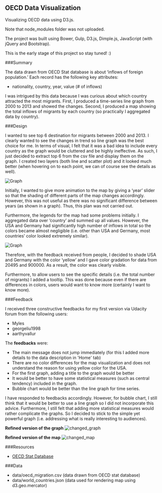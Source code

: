 ## OECD Data Visualization
Visualizing OECD data using D3.js.

Note that node_modules folder was not uploaded.

The project was built using Bower, Gulp, D3.js, Dimple.js, JavaScript (with jQuery and Bootstrap).

This is the early stage of this project so stay tuned! :)

###Summary

The data drawn from OECD Stat database is about ‘inflows of foreign population.’ Each record has the following key attributes:
* nationality, country, year, value (# of inflows)

I was intrigued by this data because I was curious about which country attracted the most migrants. First, I produced a time-series line graph from 2000 to 2013 and showed the changes. Second, I produced a map showing the total inflows of migrants by each country (so practically I aggregated data by country). 

###Design

I wanted to see top 6 destination for migrants between 2000 and 2013. I clearly wanted to see the changes in trend so line graph was the best choice for me. In terms of visual, I felt that it was a bad idea to include every country as the graph would be cluttered and be highly ineffective. As such, I just decided to extract top 6 from the csv file and display them on the graph. I created two layers (both line and scatter plot) and it looked much better (when hovering on to each point, we can of course see the details as well). 

![Graph](https://cdn-enterprise.discourse.org/udacity/uploads/default/optimized/3X/a/0/a083ecede68d666f8f7017e8e2407b66cf898e57_1_690x328.png)

Initially, I wanted to give more animation to the map by giving a ‘year’ slider so that the shading of different parts of the map changes accordingly. However, this was not useful as there was no significant difference between years (as shown in a graph). Thus, this plan was not carried out.

Furthermore, the legends for the map had some problems initially. I aggregated data over ‘country’ and summed up all values. However, the USA and Germany had significantly high number of inflows in total so the colors became almost negligible (i.e. other than USA and Germany, most countries’ color looked extremely similar).

![Graph](https://cdn-enterprise.discourse.org/udacity/uploads/default/optimized/3X/e/8/e892933dc0bbaaae471cdb1dfc48e2b8aef96ff0_1_690x364.png)

Therefore, with the feedback received from people, I decided to shade USA and Germany with the color ‘yellow’ and I gave color gradation for data from 20495 and 900000. As a result, the color was clearly visible.

Furthermore, to allow users to see the specific details (i.e. the total number of migrants) I added a tooltip. This was done because even if there are differences in colors, users would want to know more (certainly I want to know more). 

###Feedback

I received three constructive feedbacks for my first version via Udacity forum from the following users:
* Myles
* georgeliu1998
* aarthyvallur

The **feedbacks** were:
* The main message does not jump immediately (for this I added more details to the data description in 'Home' tab)
* There are no color differences for the map visualization and does not understand the reason for using yellow color for the USA.
* For the first graph, adding a title to the graph would be better
* It would be better to have some statistical measures (such as central tendency) included in the graph.
* Bubble chart would be better than the line graph for time series.

I have responded to feedbacks accordingly. However, for bubble chart, I still think that it would be better to use a line graph so I did not incorporate this advice. Furthermore, I still felt that adding more statistical measures would rather complicate the graphs. So I decided to stick to the simple yet powerful graph (i.e. addressing what is really interesting to audiences).

**Refined version of the graph**
![changed_graph](https://s32.postimg.org/wduwirtat/changed_2.png)

**Refined version of the map**
![changed_map](https://s31.postimg.org/3nh06dmzv/changed_1.png)

###Resources

* [OECD Stat Database](http://stats.oecd.org/)

###Data

* data/oecd_migration.csv (data drawn from OECD stat database)
* data/world_countries.json (data used for rendering map using d3.geo.mercator)